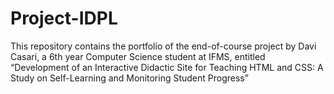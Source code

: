 # Project-IDPL
This repository contains the portfolio of the end-of-course project by Davi Casari, a 6th year Computer Science student at IFMS, entitled “Development of an Interactive Didactic Site for Teaching HTML and CSS: A Study on Self-Learning and Monitoring Student Progress”
